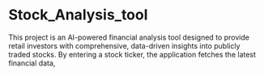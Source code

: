 # Stock_Analysis_tool
This project is an AI-powered financial analysis tool designed to provide retail investors with comprehensive, data-driven insights into publicly traded stocks. By entering a stock ticker, the application fetches the latest financial data, 
